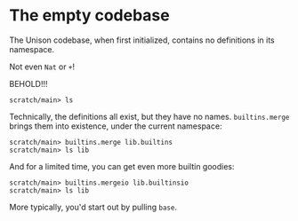# The empty codebase

The Unison codebase, when first initialized, contains no definitions in its namespace.

Not even `Nat` or `+`!

BEHOLD!!!

```ucm:error
scratch/main> ls
```

Technically, the definitions all exist, but they have no names. `builtins.merge` brings them into existence, under the current namespace:

```ucm
scratch/main> builtins.merge lib.builtins
scratch/main> ls lib
```

And for a limited time, you can get even more builtin goodies:

```ucm
scratch/main> builtins.mergeio lib.builtinsio
scratch/main> ls lib
```

More typically, you'd start out by pulling `base`.
